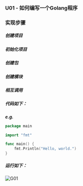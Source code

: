 ### U01 - 如何编写一个Golang程序

### 实现步骤

##### 创建项目

##### 初始化项目

##### 创建包

##### 创建模块

##### 相互调用

##### 代码如下：

***e.g.***

```Go
package main

import "fmt"

func main() {
	fmt.Println("Hello, world.")
}
```

##### 运行如下：

![G01](https://gitee.com/Luciferlgx/pics/raw/master/blog/Go/01/image-20220712153251072-1657849303327.png)